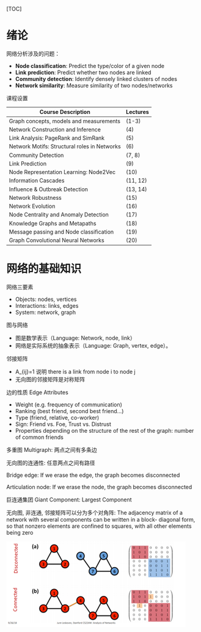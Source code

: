[TOC]

# 绪论

网络分析涉及的问题：

-  **Node classification**:  Predict the type/color of a given node 
-  **Link prediction**:  Predict whether two nodes are linked 
-  **Community detection**:  Identify densely linked clusters of nodes 
-  **Network similarity**:  Measure similarity of two nodes/networks 

课程设置

| Course Description                           | Lectures |
| -------------------------------------------- | -------- |
| Graph concepts, models and measurements      | (1-3)    |
| Network Construction and Inference           | (4)      |
| Link Analysis: PageRank and SimRank          | (5)      |
| Network Motifs: Structural roles in Networks | (6)      |
| Community Detection                          | (7, 8)   |
| Link Prediction                              | (9)      |
| Node Representation Learning: Node2Vec       | (10)     |
| Information Cascades                         | (11, 12) |
| Influence & Outbreak Detection               | (13, 14) |
| Network Robustness                           | (15)     |
| Network Evolution                            | (16)     |
| Node Centrality and Anomaly Detection        | (17)     |
| Knowledge Graphs and Metapaths               | (18)     |
| Message passing and Node classification      | (19)     |
| Graph Convolutional Neural Networks          | (20)     |

# 网络的基础知识

网络三要素

- Objects: nodes, vertices
- Interactions: links, edges
- System: network, graph 

图与网络

- 图是数学表示（Language: Network, node, link）
- 网络是实际系统的抽象表示（Language: Graph, vertex, edge）。

邻接矩阵

- A_{ij}=1 说明 there is a link from node i to node j 
- 无向图的邻接矩阵是对称矩阵

边的性质 Edge Attributes 

- Weight (e.g. frequency of communication)
- Ranking (best friend, second best friend…)
- Type (friend, relative, co-worker)
- Sign: Friend vs. Foe, Trust vs. Distrust
- Properties depending on the structure of the rest of the graph: number of common friends 

多重图 Multigraph: 两点之间有多条边

无向图的连通性: 任意两点之间有路径

Bridge edge: If we erase the edge, the graph becomes disconnected

Articulation node: If we erase the node, the graph becomes disconnected

巨连通集团 Giant Component: Largest Component

无向图, 非连通, 邻接矩阵可以分为多个对角阵: The adjacency matrix of a network with several components can be written in a block- diagonal form, so that nonzero elements are confined to squares, with all other elements being zero 

<img src="./imgs/1.png" style="zoom:50%;" />

